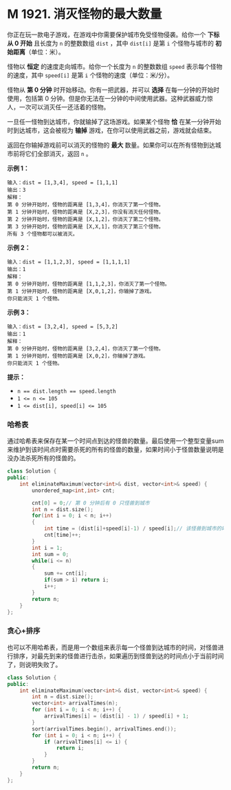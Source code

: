 # M 1921. 消灭怪物的最大数量

你正在玩一款电子游戏，在游戏中你需要保护城市免受怪物侵袭。给你一个 **下标从 0 开始** 且长度为 `n` 的整数数组 `dist` ，其中 `dist[i]` 是第 `i` 个怪物与城市的 **初始距离**（单位：米）。

怪物以 **恒定** 的速度走向城市。给你一个长度为 `n` 的整数数组 `speed` 表示每个怪物的速度，其中 `speed[i]` 是第 `i` 个怪物的速度（单位：米/分）。

怪物从 **第 0 分钟** 时开始移动。你有一把武器，并可以 **选择** 在每一分钟的开始时使用，包括第 0 分钟。但是你无法在一分钟的中间使用武器。这种武器威力惊人，一次可以消灭任一还活着的怪物。

一旦任一怪物到达城市，你就输掉了这场游戏。如果某个怪物 **恰** 在某一分钟开始时到达城市，这会被视为 **输掉** 游戏，在你可以使用武器之前，游戏就会结束。

返回在你输掉游戏前可以消灭的怪物的 **最大** 数量。如果你可以在所有怪物到达城市前将它们全部消灭，返回 `n` 。

 

**示例 1：**

```
输入：dist = [1,3,4], speed = [1,1,1]
输出：3
解释：
第 0 分钟开始时，怪物的距离是 [1,3,4]，你消灭了第一个怪物。
第 1 分钟开始时，怪物的距离是 [X,2,3]，你没有消灭任何怪物。
第 2 分钟开始时，怪物的距离是 [X,1,2]，你消灭了第二个怪物。
第 3 分钟开始时，怪物的距离是 [X,X,1]，你消灭了第三个怪物。
所有 3 个怪物都可以被消灭。
```

**示例 2：**

```
输入：dist = [1,1,2,3], speed = [1,1,1,1]
输出：1
解释：
第 0 分钟开始时，怪物的距离是 [1,1,2,3]，你消灭了第一个怪物。
第 1 分钟开始时，怪物的距离是 [X,0,1,2]，你输掉了游戏。
你只能消灭 1 个怪物。
```

**示例 3：**

```
输入：dist = [3,2,4], speed = [5,3,2]
输出：1
解释：
第 0 分钟开始时，怪物的距离是 [3,2,4]，你消灭了第一个怪物。
第 1 分钟开始时，怪物的距离是 [X,0,2]，你输掉了游戏。 
你只能消灭 1 个怪物。
```

 

**提示：**

- `n == dist.length == speed.length`
- `1 <= n <= 105`
- `1 <= dist[i], speed[i] <= 105`





### 哈希表

通过哈希表来保存在某一个时间点到达的怪兽的数量。最后使用一个整型变量sum来维护到该时间点时需要杀死的所有的怪兽的数量，如果时间小于怪兽数量说明是没办法杀死所有的怪兽的。

```cpp
class Solution {
public:
    int eliminateMaximum(vector<int>& dist, vector<int>& speed) {
        unordered_map<int,int> cnt;

        cnt[0] = 0;// 第 0 分钟后有 0 只怪兽到城市
        int n = dist.size();
        for(int i = 0; i < n; i++)
        {
            int time = (dist[i]+speed[i]-1) / speed[i];// 该怪兽到城市的时间
            cnt[time]++; 
        }
        int i = 1;
        int sum = 0;
        while(i <= n)
        {
            sum += cnt[i];
            if(sum > i) return i;
            i++;
        }
        return n;
    }
};
```



### 贪心+排序

也可以不用哈希表，而是用一个数组来表示每一个怪兽到达城市的时间，对怪兽进行排序，对最先到来的怪兽进行击杀，如果遍历到怪兽到达的时间点小于当前时间了，则说明失败了。

```cpp
class Solution {
public:
    int eliminateMaximum(vector<int>& dist, vector<int>& speed) {
        int n = dist.size();
        vector<int> arrivalTimes(n);
        for (int i = 0; i < n; i++) {
            arrivalTimes[i] = (dist[i] - 1) / speed[i] + 1;
        }
        sort(arrivalTimes.begin(), arrivalTimes.end());
        for (int i = 0; i < n; i++) {
            if (arrivalTimes[i] <= i) {
                return i;
            }
        }
        return n;
    }
};

```





